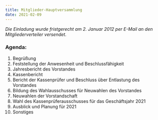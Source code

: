 ```yaml
---
title: Mitglieder-Hauptversammlung
date: 2021-02-09
---
```


*Die Einladung wurde fristgerecht am 2. Januar 2012 per E-Mail an den Mitgliederverteiler versendet.*

### Agenda:
1. Begrüßung
2. Feststellung der Anwesenheit und Beschlussfähigkeit
3. Jahresbericht des Vorstandes
4. Kassenbericht
5. Bericht der Kassenprüfer und Beschluss über Entlastung des Vorstandes
6. Bildung des Wahlausschusses für Neuwahlen des Vorstandes
7. Neuwahlen der Vorstandschaft
8. Wahl des Kassenprüferausschusses für das Geschäftsjahr 2021
9. Ausblick und Planung für 2021
10. Sonstiges
